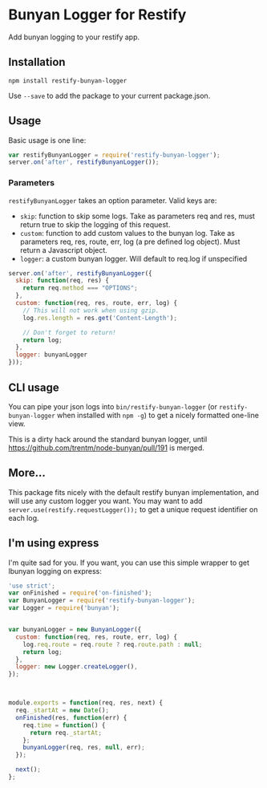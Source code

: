 Bunyan Logger for Restify
=========================

Add bunyan logging to your restify app.

## Installation
```
npm install restify-bunyan-logger
```

Use `--save` to add the package to your current package.json.

## Usage
Basic usage is one line:

```js
var restifyBunyanLogger = require('restify-bunyan-logger');
server.on('after', restifyBunyanLogger());
```

### Parameters
`restifyBunyanLogger` takes an option parameter. Valid keys are:

* `skip`: function to skip some logs. Take as parameters req and res, must return true to skip the logging of this request.
* `custom`: function to add custom values to the bunyan log. Take as parameters req, res, route, err, log (a pre defined log object). Must return a Javascript object.
* `logger`: a custom bunyan logger. Will default to req.log if unspecified

```js
server.on('after', restifyBunyanLogger({
  skip: function(req, res) {
    return req.method === "OPTIONS";
  },
  custom: function(req, res, route, err, log) {
    // This will not work when using gzip.
    log.res.length = res.get('Content-Length');

    // Don't forget to return!
    return log;
  },
  logger: bunyanLogger
}));
```

## CLI usage
You can pipe your json logs into `bin/restify-bunyan-logger` (or `restify-bunyan-logger` when installed with `npm -g`) to get a nicely formatted one-line view.

This is a dirty hack around the standard bunyan logger, until https://github.com/trentm/node-bunyan/pull/191 is merged.

## More...
This package fits nicely with the default restify bunyan implementation, and will use any custom logger you want.
You may want to add `server.use(restify.requestLogger());` to get a unique request identifier on each log.

## I'm using express
I'm quite sad for you. If you want, you can use this simple wrapper to get lbunyan logging on express:

```js
'use strict';
var onFinished = require('on-finished');
var BunyanLogger = require('restify-bunyan-logger');
var Logger = require('bunyan');


var bunyanLogger = new BunyanLogger({
  custom: function(req, res, route, err, log) {
    log.req.route = req.route ? req.route.path : null;
    return log;
  },
  logger: new Logger.createLogger(),
});



module.exports = function(req, res, next) {
  req._startAt = new Date();
  onFinished(res, function(err) {
    req.time = function() {
      return req._startAt;
    };
    bunyanLogger(req, res, null, err);
  });

  next();
};
```
